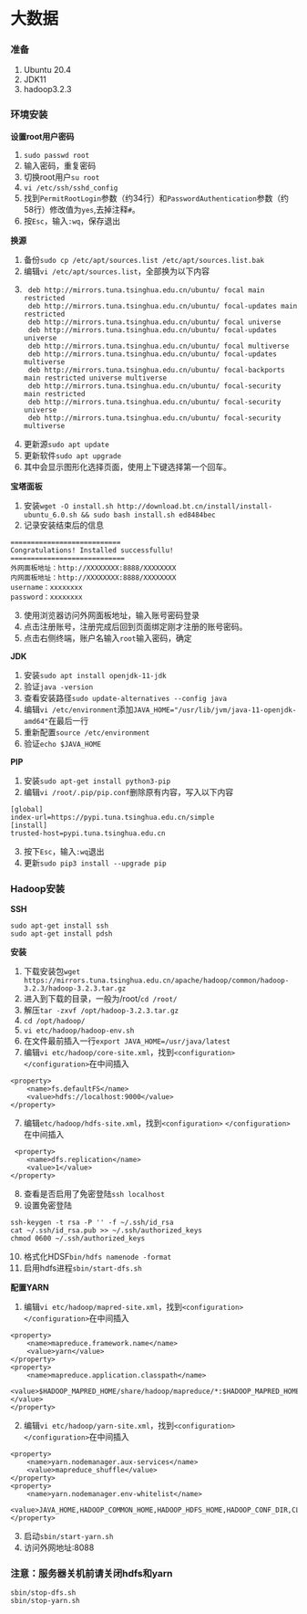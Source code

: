# 大数据
### 准备
1. Ubuntu 20.4
2. JDK11
3. hadoop3.2.3
### 环境安装

**设置root用户密码**
1. `sudo passwd root`
2. 输入密码，重复密码
3. 切换root用户`su root`
4. `vi /etc/ssh/sshd_config`
5. 找到`PermitRootLogin`参数（约34行）和`PasswordAuthentication`参数（约58行）修改值为`yes`,去掉注释`#`。
6. 按`Esc`，输入`:wq`，保存退出

**换源**
1. 备份`sudo cp /etc/apt/sources.list /etc/apt/sources.list.bak`
2. 编辑`vi /etc/apt/sources.list`，全部换为以下内容
3. ```
    deb http://mirrors.tuna.tsinghua.edu.cn/ubuntu/ focal main restricted
    deb http://mirrors.tuna.tsinghua.edu.cn/ubuntu/ focal-updates main restricted
    deb http://mirrors.tuna.tsinghua.edu.cn/ubuntu/ focal universe
    deb http://mirrors.tuna.tsinghua.edu.cn/ubuntu/ focal-updates universe
    deb http://mirrors.tuna.tsinghua.edu.cn/ubuntu/ focal multiverse
    deb http://mirrors.tuna.tsinghua.edu.cn/ubuntu/ focal-updates multiverse
    deb http://mirrors.tuna.tsinghua.edu.cn/ubuntu/ focal-backports main restricted universe multiverse
    deb http://mirrors.tuna.tsinghua.edu.cn/ubuntu/ focal-security main restricted
    deb http://mirrors.tuna.tsinghua.edu.cn/ubuntu/ focal-security universe
    deb http://mirrors.tuna.tsinghua.edu.cn/ubuntu/ focal-security multiverse
   ```
4. 更新源`sudo apt update`
5. 更新软件`sudo apt upgrade`
6. 其中会显示图形化选择页面，使用上下键选择第一个回车。

**宝塔面板**
1. 安装`wget -O install.sh http://download.bt.cn/install/install-ubuntu_6.0.sh && sudo bash install.sh ed8484bec`
2. 记录安装结束后的信息
```
===========================
Congratulations! Installed successfullu!
============================
外网面板地址：http://XXXXXXXX:8888/XXXXXXXX
内网面板地址：http://XXXXXXXX:8888/XXXXXXXX
username：xxxxxxxx
password：xxxxxxxx
```
3. 使用浏览器访问外网面板地址，输入账号密码登录
4. 点击注册账号，注册完成后回到页面绑定刚才注册的账号密码。
5. 点击右侧终端，账户名输入`root`输入密码，确定

**JDK**
1. 安装`sudo apt install openjdk-11-jdk`
2. 验证`java -version`
3. 查看安装路径`sudo update-alternatives --config java`
4. 编辑`vi /etc/environment`添加`JAVA_HOME="/usr/lib/jvm/java-11-openjdk-amd64"`在最后一行
5. 重新配置`source /etc/environment`
6. 验证`echo $JAVA_HOME`

**PIP**
1. 安装`sudo apt-get install python3-pip`
2. 编辑`vi /root/.pip/pip.conf`删除原有内容，写入以下内容
```
[global]
index-url=https://pypi.tuna.tsinghua.edu.cn/simple
[install]
trusted-host=pypi.tuna.tsinghua.edu.cn
```
3. 按下`Esc`，输入`:wq`退出
4. 更新`sudo pip3 install --upgrade pip`

### Hadoop安装
**SSH**
```
sudo apt-get install ssh
sudo apt-get install pdsh
```
**安装**
1. 下载安装包`wget https://mirrors.tuna.tsinghua.edu.cn/apache/hadoop/common/hadoop-3.2.3/hadoop-3.2.3.tar.gz`
2. 进入到下载的目录，一般为/root/`cd /root/`
3. 解压`tar -zxvf /opt/hadoop-3.2.3.tar.gz`
4. `cd /opt/hadoop/`
5. `vi etc/hadoop/hadoop-env.sh`
6. 在文件最前插入一行`export JAVA_HOME=/usr/java/latest`
7. 编辑`vi etc/hadoop/core-site.xml`，找到`<configuration>` `</configuration>`在中间插入
```
<property>
    <name>fs.defaultFS</name>
    <value>hdfs://localhost:9000</value>
</property>
```
7. 编辑`etc/hadoop/hdfs-site.xml`，找到`<configuration>` `</configuration>`在中间插入
```
 <property>
    <name>dfs.replication</name>
    <value>1</value>
</property>
```
8. 查看是否启用了免密登陆`ssh localhost`
9. 设置免密登陆
```
ssh-keygen -t rsa -P '' -f ~/.ssh/id_rsa
cat ~/.ssh/id_rsa.pub >> ~/.ssh/authorized_keys
chmod 0600 ~/.ssh/authorized_keys
```
10. 格式化HDSF`bin/hdfs namenode -format`
11. 启用hdfs进程`sbin/start-dfs.sh`

**配置YARN**
1. 编辑`vi etc/hadoop/mapred-site.xml`，找到`<configuration>` `</configuration>`在中间插入
```
<property>
    <name>mapreduce.framework.name</name>
    <value>yarn</value>
</property>
<property>
    <name>mapreduce.application.classpath</name>
    <value>$HADOOP_MAPRED_HOME/share/hadoop/mapreduce/*:$HADOOP_MAPRED_HOME/share/hadoop/mapreduce/lib/*</value>
</property>
```
2. 编辑`vi etc/hadoop/yarn-site.xml`，找到`<configuration>` `</configuration>`在中间插入
```
<property>
    <name>yarn.nodemanager.aux-services</name>
    <value>mapreduce_shuffle</value>
</property>
<property>
    <name>yarn.nodemanager.env-whitelist</name>
    <value>JAVA_HOME,HADOOP_COMMON_HOME,HADOOP_HDFS_HOME,HADOOP_CONF_DIR,CLASSPATH_PREPEND_DISTCACHE,HADOOP_YARN_HOME,HADOOP_HOME,PATH,LANG,TZ,HADOOP_MAPRED_HOME</value>
</property>
```
3. 启动`sbin/start-yarn.sh`
4. 访问外网地址:8088

### 注意：服务器关机前请关闭hdfs和yarn
```
sbin/stop-dfs.sh
sbin/stop-yarn.sh
```
